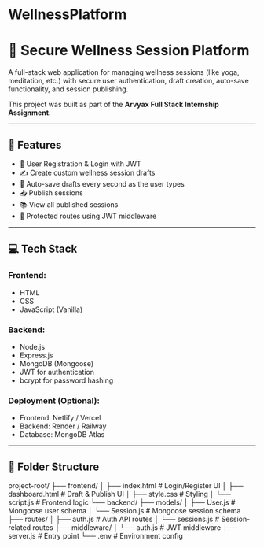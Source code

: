 # WellnessPlatform
# 🚀 Secure Wellness Session Platform

A full-stack web application for managing wellness sessions (like yoga, meditation, etc.) with secure user authentication, draft creation, auto-save functionality, and session publishing.

This project was built as part of the **Arvyax Full Stack Internship Assignment**.

---

## 📌 Features

- 🔐 User Registration & Login with JWT
- ✍️ Create custom wellness session drafts
- 💾 Auto-save drafts every second as the user types
- 📤 Publish sessions
- 📚 View all published sessions
- 🎯 Protected routes using JWT middleware

---

## 💻 Tech Stack

### Frontend:
- HTML
- CSS
- JavaScript (Vanilla)

### Backend:
- Node.js
- Express.js
- MongoDB (Mongoose)
- JWT for authentication
- bcrypt for password hashing

### Deployment (Optional):
- Frontend: Netlify / Vercel
- Backend: Render / Railway
- Database: MongoDB Atlas

---

## 📂 Folder Structure
project-root/
├── frontend/
│ ├── index.html # Login/Register UI
│ ├── dashboard.html # Draft & Publish UI
│ ├── style.css # Styling
│ └── script.js # Frontend logic
└── backend/
├── models/
│ ├── User.js # Mongoose user schema
│ └── Session.js # Mongoose session schema
├── routes/
│ ├── auth.js # Auth API routes
│ └── sessions.js # Session-related routes
├── middleware/
│ └── auth.js # JWT middleware
├── server.js # Entry point
└── .env # Environment config
